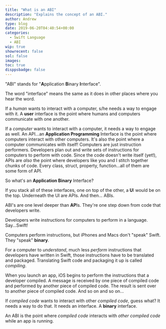 ```yaml
---
title: "What is an ABI"
description: "Explains the concept of an ABI."
author: Andrew
type: blog
date: 2019-06-20T04:40:54+00:00
categories:
  - Swift Language
  - ABI
wip: true
showrecent: false
sol: false
images:
toc: true
disppsbadge: false
---
```


"ABI" stands for "**A**pplication **B**inary **I**nterface".

The word "interface" means the same as it does in other places where you hear the word.  

If a *human* wants to interact with a computer, s/he needs a way to engage with it.  A **user** interface is the point where humans and computers communicate with one another.

If a *computer* wants to interact with a computer, it needs a way to engage as well.  An API...an **Application Programming** Interface is the point where computers interact with other computers.  It's also the point where a computer communicates with itself!  Computers are just instruction performers.  Developers plan out and write sets of instructions for computers to perform with code. Since the code doesn't write itself (yet!), APIs are *also* the point where developers like you and I stitch together chunks of code.  Every class, struct, property, function...all of them are some form of API.

So what's an **Application Binary** Interface?

If you stack all of these interfaces, one on top of the other, a **U**I would be on the top.  Underneath the UI are APIs.  And then... ABIs.

ABI's are one level deeper than **AP**Is. They're one step down from code that developers write.

Developers write instructions for computers to perform in a language. Say...Swift!

Computers perform instructions, but iPhones and Macs don't "speak" Swift.  They "speak" **binary**.

For a computer to *understand*, much less *perform* instructions that developers have written in Swift, those instructions have to be translated and packaged. Translating Swift code and packaging it up is called *compiling*.

When you launch an app, iOS begins to perform the instructions that a developer compiled.  A message is received by one piece of compiled code and performed by another piece of compiled code.  The result is sent over to another piece of compiled code.  And so on and so on...

If *compiled code* wants to interact with other *compiled code*, guess what?  It needs a way to do that.  It needs an interface.  A **binary** interface.

An ABI is the point where *compiled code* interacts with *other compiled code* while an app is running.